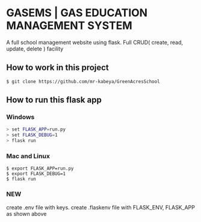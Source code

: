 # GASEMS | GAS EDUCATION MANAGEMENT SYSTEM
A full school management website using flask. Full CRUD( create, read, update, delete ) facility

## How to work in this project
``` 
$ git clone https://github.com/mr-kabeya/GreenAcresSchool
```


## How to run this flask app

### Windows
``` bash
> set FLASK_APP=run.py
> set FLASK_DEBUG=1
> flask run
```

### Mac and Linux
``` shell
$ export FLASK_APP=run.py
$ export FLASK_DEBUG=1
$ flask run
```

### NEW ###
create .env file with keys.
create .flaskenv file with FLASK_ENV, FLASK_APP as shown above
